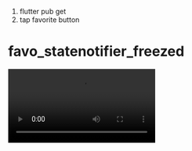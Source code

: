 1. flutter pub get
2. tap favorite button


# favo_statenotifier_freezed
<video src="https://user-images.githubusercontent.com/87467867/139773496-f4eb4f85-b8cb-463f-8c07-4a82cdc3f539.mov" width="300" />






